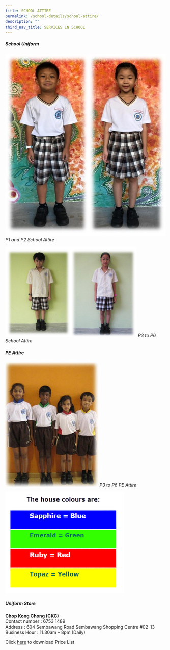 ```yaml
---
title: SCHOOL ATTIRE
permalink: /school-details/school-attire/
description: ""
third_nav_title: SERVICES IN SCHOOL
---
```

##### **School Uniform**
![](/images/School%20Details/uniform%20pic.jpg)
*P1 and P2 School Attire*

![](/images/School%20Details/Sch_uni.jpg)
*P3 to P6 School Attire*

##### **PE Attire**
![](/images/School%20Details/sch_pe.jpg)
*P3 to P6 PE Attire*

![](/images/School%20Details/house%20colors.png)

##### **Uniform Store**

**Chop Kong Chong (CKC)**
<br>Contact number : 6753 1489
<br>Address : 604 Sembawang Road Sembawang Shopping Centre #02-13
<br>Business Hour : 11.30am – 8pm (Daily)

Click [here](/files/Others/sch_uniforms.pdf) to download Price List